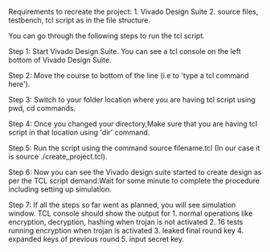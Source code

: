 
Requirements to recreate the project: 
    1. Vivado Design Suite
    2. source files, testbench, tcl script as in the file structure.


You can go through the following steps to run the tcl script.

Step 1: Start Vivado Design Suite. You can see a tcl console on the left bottom of Vivado Design Suite.

Step 2: Move the course to bottom of the line (i.e to 'type a tcl command here').

Step 3: Switch to your folder location where you are having tcl script using pwd, cd commands.

Step 4: Once you changed your directory,Make sure that you are having tcl script in that location using 'dir' command.

Step 5: Run the script using the command source filename.tcl (In our case it is source ./create_project.tcl).

Step 6: Now you can see the Vivado design suite started to create design as per the TCL script demand.Wait for some minute to complete the procedure including setting up simulation.

Step 7: If all the steps so far went as planned, you will see simulation window. TCL console should show the output for 
    1. normal operations like encryption, decryption, hashing when trojan is not activated 
    2. 16 tests running encryption when trojan is activated
    3. leaked final round key
    4. expanded keys of previous round
    5. input secret key. 

